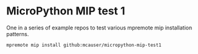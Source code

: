 # MicroPython MIP test 1

One in a series of example repos to test various mpremote mip installation patterns.

```
mpremote mip install github:mcauser/micropython-mip-test1
```
